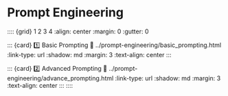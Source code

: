 # Prompt Engineering

:::: {grid} 1 2 3 4
:align: center
:margin: 0
:gutter: 0

::: {card} 1️⃣ Basic Prompting
:link: ../prompt-engineering/basic_prompting.html
:link-type: url
:shadow: md
:margin: 3
:text-align: center
:::

::: {card} 2️⃣ Advanced Prompting
:link: ../prompt-engineering/advance_prompting.html
:link-type: url
:shadow: md
:margin: 3
:text-align: center
:::
::::
